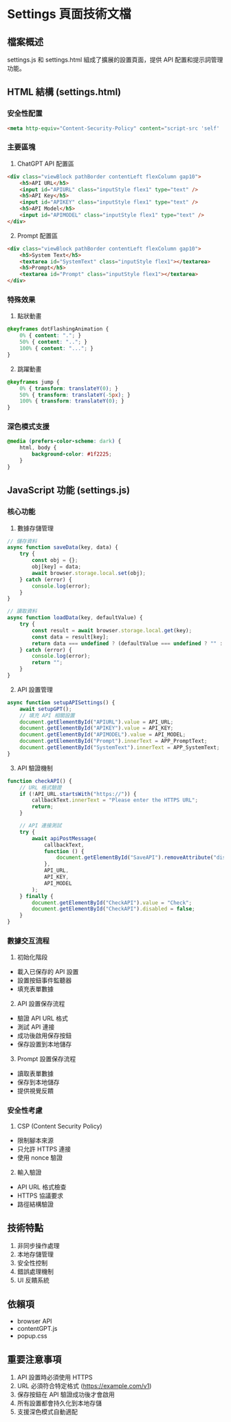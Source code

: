 # Settings 頁面技術文檔

## 檔案概述

settings.js 和 settings.html 組成了擴展的設置頁面，提供 API 配置和提示詞管理功能。

## HTML 結構 (settings.html)

### 安全性配置
```html
<meta http-equiv="Content-Security-Policy" content="script-src 'self' 'nonce-ABC123';" />
```

### 主要區塊

1. ChatGPT API 配置區
```html
<div class="viewBlock pathBorder contentLeft flexColumn gap10">
    <h5>API URL</h5>
    <input id="APIURL" class="inputStyle flex1" type="text" />
    <h5>API Key</h5>
    <input id="APIKEY" class="inputStyle flex1" type="text" />
    <h5>API Model</h5>
    <input id="APIMODEL" class="inputStyle flex1" type="text" />
</div>
```

2. Prompt 配置區
```html
<div class="viewBlock pathBorder contentLeft flexColumn gap10">
    <h5>System Text</h5>
    <textarea id="SystemText" class="inputStyle flex1"></textarea>
    <h5>Prompt</h5>
    <textarea id="Prompt" class="inputStyle flex1"></textarea>
</div>
```

### 特殊效果

1. 點狀動畫
```css
@keyframes dotFlashingAnimation {
    0% { content: "."; }
    50% { content: ".."; }
    100% { content: "..."; }
}
```

2. 跳躍動畫
```css
@keyframes jump {
    0% { transform: translateY(0); }
    50% { transform: translateY(-5px); }
    100% { transform: translateY(0); }
}
```

### 深色模式支援
```css
@media (prefers-color-scheme: dark) {
    html, body {
        background-color: #1f2225;
    }
}
```

## JavaScript 功能 (settings.js)

### 核心功能

1. 數據存儲管理
```javascript
// 儲存資料
async function saveData(key, data) {
    try {
        const obj = {};
        obj[key] = data;
        await browser.storage.local.set(obj);
    } catch (error) {
        console.log(error);
    }
}

// 讀取資料
async function loadData(key, defaultValue) {
    try {
        const result = await browser.storage.local.get(key);
        const data = result[key];
        return data === undefined ? (defaultValue === undefined ? "" : defaultValue) : data;
    } catch (error) {
        console.log(error);
        return "";
    }
}
```

2. API 設置管理
```javascript
async function setupAPISettings() {
    await setupGPT();
    // 填充 API 相關設置
    document.getElementById("APIURL").value = API_URL;
    document.getElementById("APIKEY").value = API_KEY;
    document.getElementById("APIMODEL").value = API_MODEL;
    document.getElementById("Prompt").innerText = APP_PromptText;
    document.getElementById("SystemText").innerText = APP_SystemText;
}
```

3. API 驗證機制
```javascript
function checkAPI() {
    // URL 格式驗證
    if (!API_URL.startsWith("https://")) {
        callbackText.innerText = "Please enter the HTTPS URL";
        return;
    }

    // API 連接測試
    try {
        await apiPostMessage(
            callbackText,
            function () {
                document.getElementById("SaveAPI").removeAttribute("disabled");
            },
            API_URL,
            API_KEY,
            API_MODEL
        );
    } finally {
        document.getElementById("CheckAPI").value = "Check";
        document.getElementById("CheckAPI").disabled = false;
    }
}
```

### 數據交互流程

1. 初始化階段
- 載入已保存的 API 設置
- 設置按鈕事件監聽器
- 填充表單數據

2. API 設置保存流程
- 驗證 API URL 格式
- 測試 API 連接
- 成功後啟用保存按鈕
- 保存設置到本地儲存

3. Prompt 設置保存流程
- 讀取表單數據
- 保存到本地儲存
- 提供視覺反饋

### 安全性考慮

1. CSP (Content Security Policy)
- 限制腳本來源
- 只允許 HTTPS 連接
- 使用 nonce 驗證

2. 輸入驗證
- API URL 格式檢查
- HTTPS 協議要求
- 路徑結構驗證

## 技術特點

1. 非同步操作處理
2. 本地存儲管理
3. 安全性控制
4. 錯誤處理機制
5. UI 反饋系統

## 依賴項

- browser API
- contentGPT.js
- popup.css

## 重要注意事項

1. API 設置時必須使用 HTTPS
2. URL 必須符合特定格式 (https://example.com/v1)
3. 保存按鈕在 API 驗證成功後才會啟用
4. 所有設置都會持久化到本地存儲
5. 支援深色模式自動適配